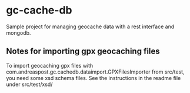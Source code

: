 # gc-cache-db
Sample project for managing geocache data with a rest interface and mongodb.

## Notes for importing gpx geocaching files

To import geocaching gpx files with com.andreaspost.gc.cachedb.dataimport.GPXFilesImporter from src/test, you need some xsd schema files.
See the instructions in the readme file under src/test/xsd/